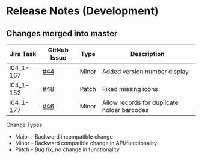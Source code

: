 Release Notes (Development)
===========================

Changes merged into master
--------------------------
| Jira Task | GitHub Issue | Type | Description |
|-----------|--------------|------|-------------|
| I04_1-167 | [#44](https://github.com/DiamondLightSource/PuckBarcodeReader/issues/44) | Minor | Added version number display |
| I04_1-152 | [#48](https://github.com/DiamondLightSource/PuckBarcodeReader/issues/48) | Patch | Fixed missing icons |
| I04_1-177 | [#46](https://github.com/DiamondLightSource/PuckBarcodeReader/issues/46) | Minor | Allow records for duplicate holder barcodes |


Change Types:
* Major - Backward incompatible change
* Minor - Backward compatible change in API/functionality
* Patch - Bug fix, no change in functionality

